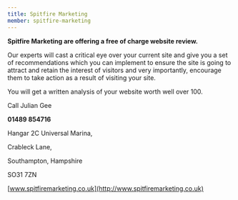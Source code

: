 ```yaml
---
title: Spitfire Marketing
member: spitfire-marketing
---
```

 **Spitfire Marketing are offering a free of charge website review.**

Our experts will cast a critical eye over your current site and give you a set of recommendations which you can implement to ensure the site is going to attract and retain the interest of visitors and very importantly, encourage them to take action as a result of visiting your site.

You will get a written analysis of your website worth well over 100.

Call Julian Gee

**01489 854716**

Hangar 2C Universal Marina,

Crableck Lane,

Southampton, Hampshire

SO31 7ZN

[www.spitfiremarketing.co.uk](http://www.spitfiremarketing.co.uk)

